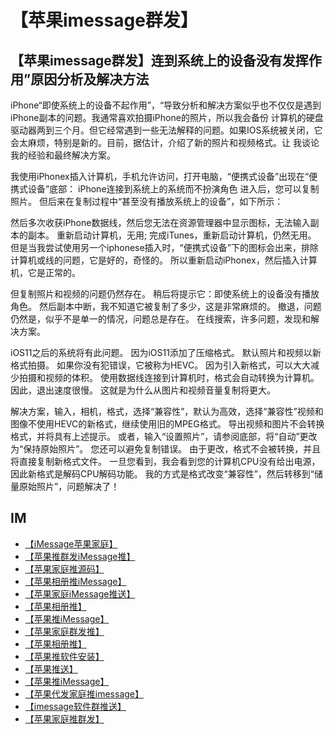 # 【苹果imessage群发】

## 【苹果imessage群发】连到系统上的设备没有发挥作用”原因分析及解决方法

iPhone“即使系统上的设备不起作用”，“导致分析和解决方案似乎也不仅仅是遇到iPhone副本的问题。我通常喜欢拍摄iPhone的照片，所以我会备份 计算机的硬盘驱动器两到三个月。但它经常遇到一些无法解释的问题。如果IOS系统被关闭，它会太麻烦，特别是新的。目前，据估计，介绍了新的照片和视频格式。让 我谈论我的经验和最终解决方案。

我使用iPhonex插入计算机，手机允许访问，打开电脑，“便携式设备”出现在“便携式设备”底部：
iPhone连接到系统上的系统而不扮演角色
进入后，您可以复制照片。 但后来在复制过程中“甚至没有播放系统上的设备”，如下所示：

然后多次收获iPhone数据线，然后您无法在资源管理器中显示图标，无法输入副本的副本。 重新启动计算机，无用; 完成iTunes，重新启动计算机，仍然无用。 但是当我尝试使用另一个iphonese插入时，“便携式设备”下的图标会出来，排除计算机或线的问题，它是好的，奇怪的。 所以重新启动iPhonex，然后插入计算机，它是正常的。

但复制照片和视频的问题仍然存在。 稍后将提示它：即使系统上的设备没有播放角色。 然后副本中断，我不知道它被复制了多少，这是非常麻烦的。 撤退，问题仍然是，似乎不是单一的情况，问题总是存在。
在线搜索，许多问题，发现和解决方案。

iOS11之后的系统将有此问题。 因为iOS11添加了压缩格式。 默认照片和视频以新格式拍摄。 如果你没有犯错误，它被称为HEVC。 因为引入新格式，可以大大减少拍摄和视频的体积。 使用数据线连接到计算机时，格式会自动转换为计算机。 因此，退出速度很慢。 这就是为什么从图片和视频音量复制将更大。



解决方案，输入，相机，格式，选择“兼容性”，默认为高效，选择“兼容性”视频和图像不使用HEVC的新格式，继续使用旧的MPEG格式。 导出视频和图片不会转换格式，并将具有上述提示。
或者，输入“设置照片”，请参阅底部，将“自动”更改为“保持原始照片”。 您还可以避免复制错误。 由于更改，格式不会被转换，并且将直接复制新格式文件。 一旦您看到，我会看到您的计算机CPU没有给出电源，因此新格式是解码CPU解码功能。
我的方式是格式改变“兼容性”，然后转移到“储量原始照片”，问题解决了！


## IM

- [【iMessage苹果家庭】](https://imessagee.github.io/)
- [【苹果推群发iMessage推】](https://imessagee.github.io/)
- [【苹果家庭推源码】](https://imessagee.github.io/)
- [【苹果相册推iMessage】](https://imessagee.github.io/)
- [【苹果家庭iMessage推送】](https://imessagee.github.io/)
- [【苹果相册推】](https://imessagee.github.io/)
- [【苹果推iMessage】](https://imessagee.github.io/)
- [【苹果家庭群发推】](https://imessagee.github.io/)
- [【苹果相册推】](https://imessagee.github.io/)
- [【苹果推软件安装】](https://imessagee.github.io/)
- [【苹果推送】](https://imessagee.github.io/)
- [【苹果推iMessage】](https://imessagee.github.io/)
- [【苹果代发家庭推imessage】](https://imessagee.github.io/)
- [【imessage软件群推送】](https://imessagee.github.io/) 
- [【苹果家庭推群发】](https://imessagee.github.io/)